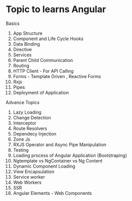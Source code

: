 # Topic to learns Angular

Basics

1. App Structure
2. Component and Life Cycle Hooks
3. Data Binding
4. Directive
5. Services
6. Parent Child Communication
7. Routing
8. HTTP Client - For API Calling
9. Forms - Template Driven , Reactive Forms
10. Rxjs
11. Pipes
12. Deployment of Application

Advance Topics

1. Lazy Loading
2. Change Detection
3. Interceptor
4. Route Resolvers
5. Dependecy Injection
6. Zone Js
7. RXJS Operator and Async Pipe Manipulation
8. Testing
9. Loading process of Angular Application (Bootstraping)
10. Ngtemplate vs NgContainer vs Ng Content
11. Dynamic Component Loading
12. View Encapsulation
13. Service worker
14. Web Workers
15. SSR
16. Angular Elements - Web Components
